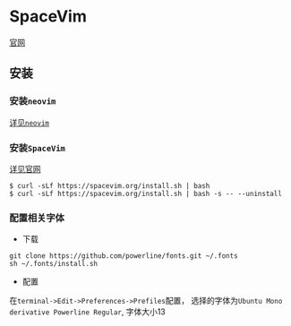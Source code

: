 # SpaceVim

[官网](https://spacevim.org/)

## 安装

### 安装`neovim`

[详见`neovim`](../neovim/neovim.md)

### 安装`SpaceVim`

[详见官网](https://spacevim.org/quick-start-guide/)


```shell
$ curl -sLf https://spacevim.org/install.sh | bash
$ curl -sLf https://spacevim.org/install.sh | bash -s -- --uninstall
```

### 配置相关字体

* 下载

```
git clone https://github.com/powerline/fonts.git ~/.fonts
sh ~/.fonts/install.sh
```

* 配置

在`terminal->Edit->Preferences->Prefiles`配置，
选择的字体为`Ubuntu Mono derivative Powerline Regular`, 字体大小13

